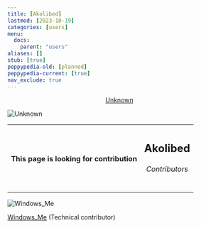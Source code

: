 ```yaml
---
title: [Akolibed]
lastmod: [2023-10-19]
categories: [users]
menu:
  docs:
    parent: "users"
aliases: []
stub: [true]
peppypedia-old: [planned]
peppypedia-current: [true]
nav_exclude: true
---
```


<t><center>[Unknown](https://osu.ppy.sh/users/0)</center>
<link rel="stylesheet" href="../profile.css"></t>

![Unknown](https://a.ppy.sh/0.jpeg#author "No author")

<table>
<tbody><tr>
<th>
This page is looking for contribution
</th><th>

## Akolibed

###### Contributors

</table>

<link rel="stylesheet" href="./contributor.css">
 
![Windows_Me](https://a.ppy.sh/28893698_q.jpeg#contributor)
  
[Windows_Me](https://osu.ppy.sh/u/Windows_Me) (Technical contributor)